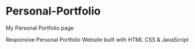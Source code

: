# Personal-Portfolio

My Personal Portfolio page


Responsive Personal Portfolio Website built with HTML CSS & JavaScript
